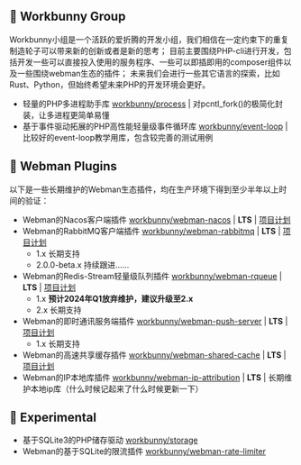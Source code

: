<!--<p align="center"><img width="150px" src="https://chaz6chez.cn/images/workbunny-logo.png" alt="workbunny"></p>-->

## 🐰 Workbunny Group
Workbunny小组是一个活跃的爱折腾的开发小组，我们相信在一定约束下的重复制造轮子可以带来新的创新或者是新的思考；
目前主要围绕PHP-cli进行开发，包括开发一些可以直接投入使用的服务程序、一些可以即插即用的composer组件以及一些围绕webman生态的插件；
未来我们会进行一些其它语言的探索，比如Rust、Python，但始终希望未来PHP的开发环境会更好。

- 轻量的PHP多进程助手库 [workbunny/process](https://github.com/workbunny/process) | 对pcntl_fork()的极简化封装，让多进程更简单易懂
- 基于事件驱动拓展的PHP高性能轻量级事件循环库 [workbunny/event-loop](https://github.com/workbunny/event-loop) | 比较好的event-loop教学用库，包含较完善的测试用例

## 🐰 Webman Plugins
以下是一些长期维护的Webman生态插件，均在生产环境下得到至少半年以上时间的验证：

- Webman的Nacos客户端插件 [workbunny/webman-nacos](https://github.com/workbunny/webman-nacos) | **LTS** | [项目计划](https://github.com/orgs/workbunny/projects/5)
- Webman的RabbitMQ客户端插件 [workbunny/webman-rabbitmq](https://github.com/workbunny/webman-rabbitmq) | **LTS** | [项目计划](https://github.com/orgs/workbunny/projects/4)
  - 1.x 长期支持
  - 2.0.0-beta.x 持续跟进……
- Webman的Redis-Stream轻量级队列插件 [workbunny/webman-rqueue](https://github.com/workbunny/webman-rqueue) | **LTS** | [项目计划](https://github.com/orgs/workbunny/projects/3) 
  - 1.x **预计2024年Q1放弃维护，建议升级至2.x**
  - 2.x 长期支持
- Webman的即时通讯服务端插件 [workbunny/webman-push-server](https://github.com/workbunny/webman-push-server) | **LTS** | [项目计划](https://github.com/orgs/workbunny/projects/6)
  - 1.x 长期支持
- Webman的高速共享缓存插件 [workbunny/webman-shared-cache](https://github.com/workbunny/webman-shared-cache) | **LTS** | [项目计划](https://github.com/orgs/workbunny/projects/7)
- Webman的IP本地库插件 [workbunny/webman-ip-attribution](https://github.com/workbunny/webman-ip-attribution) | **LTS** | 长期维护本地ip库（什么时候记起来了什么时候更新一下）


## 🐰 Experimental 
- 基于SQLite3的PHP储存驱动 [workbunny/storage](https://github.com/workbunny/storage)
- Webman的基于SQLite的限流插件 [workbunny/webman-rate-limiter](https://github.com/workbunny/webman--rate-limiter)
